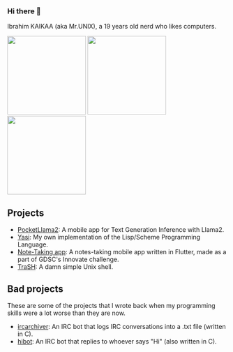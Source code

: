 ### Hi there 👋

Ibrahim KAIKAA (aka Mr.UNIX), a 19 years old nerd who likes computers.

<img height="180em" src="https://github-readme-stats.vercel.app/api?username=mrunix00&theme=gruvbox&layout=compact&card_width=450px" /> 
<img height="180em" src="https://github-readme-stats.vercel.app/api/top-langs/?username=mrunix00&theme=gruvbox&layout=compact&card_width=325&hide=html,css,Makefile,swift,objective-c,kotlin,cmake" /> <img height="180em" src="https://github-readme-streak-stats.herokuapp.com/?user=mrunix00&theme=gruvbox&layout=compact&card_width=450px" />

## Projects

- [PocketLlama2](https://github.com/mrunix00/pocketllama2): A mobile app for Text Generation Inference with Llama2.
- [Yasi](https://www.github.com/mrunix00/Yasi): My own implementation of the Lisp/Scheme Programming Language.
- [Note-Taking app](https://github.com/GDSC-USTOMB/innovate-mobile-challenge): A notes-taking mobile app written in Flutter, made as a part of GDSC's Innovate challenge.
- [TraSH](https://www.github.com/mrunix00/trash): A damn simple Unix shell.

## Bad projects
These are some of the projects that I wrote back when my programming skills were a lot worse than they are now.
- [ircarchiver](https://www.github.com/mrunix00/ircarchiver): An IRC bot that logs IRC conversations into a .txt file (written in C).
- [hibot](https://www.github.com/mrunix00/hibot): An IRC bot that replies to whoever says "Hi" (also written in C).
